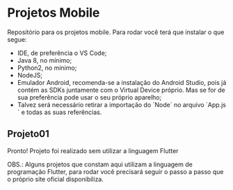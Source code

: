 # Projetos Mobile
Repositório para os projetos mobile. Para rodar você terá que instalar o que segue:
* IDE, de preferência o VS Code;
* Java 8, no mínimo;
* Python2, no mínimo;
* NodeJS;
* Emulador Android, recomenda-se a instalação do Android Studio, pois já contém as SDKs juntamente com o Virtual Device próprio. Mas se for de sua preferência pode usar o seu próprio aparelho;
* Talvez será necessário retirar a importação do ´Node´ no arquivo ´App.js´ e todas as suas referências.
	
## Projeto01
Pronto! Projeto foi realizado sem utilizar a linguagem Flutter

OBS.: Alguns projetos que constam aqui utilizam a linguagem de programação Flutter, para rodar você precisará seguir o passo a passo que o próprio site oficial disponibiliza.
